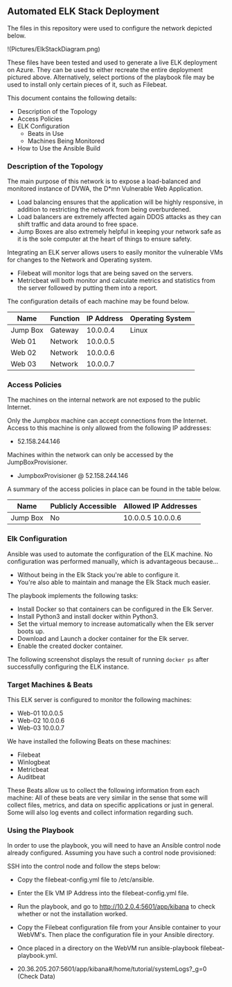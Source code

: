 ## Automated ELK Stack Deployment

The files in this repository were used to configure the network depicted below.

!(Pictures/ElkStackDiagram.png)

These files have been tested and used to generate a live ELK deployment on Azure. They can be used to either recreate the entire deployment pictured above. Alternatively, select portions of the playbook file may be used to install only certain pieces of it, such as Filebeat.

  

This document contains the following details:
- Description of the Topology 
- Access Policies
- ELK Configuration
  - Beats in Use
  - Machines Being Monitored
- How to Use the Ansible Build


### Description of the Topology

The main purpose of this network is to expose a load-balanced and monitored instance of DVWA, the D*mn Vulnerable Web Application.

- Load balancing ensures that the application will be highly responsive, in addition to restricting the network from being overburdened.
- Load balancers are extremely affected again DDOS attacks as they can shift traffic and data around to free space. 
- Jump Boxes are also extremely helpful in keeping your network safe as it is the sole computer at the heart of things to ensure safety.

Integrating an ELK server allows users to easily monitor the vulnerable VMs for changes to the Network and Operating system.

- Filebeat will monitor logs that are being saved on the servers.
- Metricbeat will both monitor and calculate metrics and statistics from the server followed by putting them into a report.

The configuration details of each machine may be found below.




| Name     | Function | IP Address | Operating System |
|----------|----------|------------|------------------|
| Jump Box | Gateway  | 10.0.0.4    | Linux         |
| Web 01     | Network   | 10.0.0.5    |                  |
| Web 02     | Network   | 10.0.0.6    |                  |
| Web 03     | Network   | 10.0.0.7    |                  |

### Access Policies

The machines on the internal network are not exposed to the public Internet. 

Only the Jumpbox machine can accept connections from the Internet. Access to this machine is only allowed from the following IP addresses:
- 52.158.244.146

Machines within the network can only be accessed by the JumpBoxProvisioner.
- JumpboxProvisioner @ 52.158.244.146

A summary of the access policies in place can be found in the table below.

| Name     | Publicly Accessible | Allowed IP Addresses       |
|----------|---------------------|----------------------------|
| Jump Box |     No              | 10.0.0.5 10.0.0.6          |


### Elk Configuration

Ansible was used to automate the configuration of the ELK machine. No configuration was performed manually, which is advantageous because...
- Without being in the Elk Stack you're able to configure it.
- You're also able to maintain and manage the Elk Stack much easier.

The playbook implements the following tasks:
- Install Docker so that containers can be configured in the Elk Server.
- Install Python3 and install docker within Python3.
- Set the virtual memory to increase automatically when the Elk server boots up.
- Download and Launch a docker container for the Elk server.
- Enable the created docker container. 

The following screenshot displays the result of running `docker ps` after successfully configuring the ELK instance.


### Target Machines & Beats
This ELK server is configured to monitor the following machines:
- Web-01 10.0.0.5
- Web-02 10.0.0.6
- Web-03 10.0.0.7

We have installed the following Beats on these machines:
- Filebeat
- Winlogbeat
- Metricbeat
- Auditbeat

These Beats allow us to collect the following information from each machine:
All of these beats are very similar in the sense that some will collect files, metrics, and data on specific applications or just in general. Some will also log events and collect information regarding such. 


### Using the Playbook
In order to use the playbook, you will need to have an Ansible control node already configured. Assuming you have such a control node provisioned: 

SSH into the control node and follow the steps below:
- Copy the filebeat-config.yml file to /etc/ansible.
- Enter the Elk VM IP Address into the filebeat-config.yml file.
- Run the playbook, and go to http://10.2.0.4:5601/app/kibana to check whether or not the installation worked. 

- Copy the Filebeat configuration file from your Ansible container to your WebVM's. Then place the configuration file in your Ansible directory.
- Once placed in a directory on the WebVM run ansible-playbook filebeat-playbook.yml.
- 20.36.205.207:5601/app/kibana#/home/tutorial/systemLogs?_g=0 (Check Data)
